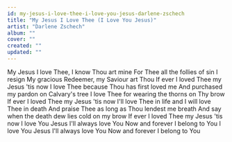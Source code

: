 ```yaml
---
id: my-jesus-i-love-thee-i-love-you-jesus-darlene-zschech
title: "My Jesus I Love Thee (I Love You Jesus)"
artist: "Darlene Zschech"
album: ""
cover: ""
created: ""
updated: ""
---
```


My Jesus I love Thee, I know Thou art mine
For Thee all the follies of sin I resign
My gracious Redeemer, my Saviour art Thou
If ever I loved Thee my Jesus 'tis now
I love Thee because Thou has first loved me
And purchased my pardon on Calvary's tree
I love Thee for wearing the thorns on Thy brow
If ever I loved Thee my Jesus 'tis now
I'll love Thee in life and I will love Thee in death
And praise Thee as long as Thou lendest me breath
And say when the death dew lies cold on my brow
If ever I loved Thee my Jesus 'tis now
I love You Jesus
I'll always love You
Now and forever
I belong to You
I love You Jesus
I'll always love You
Now and forever
I belong to You